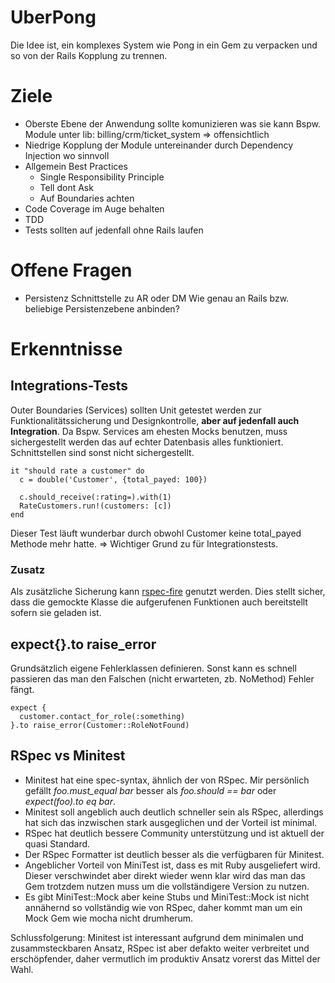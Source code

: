 # UberPong

Die Idee ist, ein komplexes System wie Pong in ein Gem zu verpacken und so von der Rails Kopplung zu trennen.


# Ziele

  - Oberste Ebene der Anwendung sollte komunizieren was sie kann
    Bspw. Module unter lib: billing/crm/ticket_system => offensichtlich
  - Niedrige Kopplung der Module untereinander durch Dependency Injection wo sinnvoll
  - Allgemein Best Practices
    - Single Responsibility Principle
    - Tell dont Ask
    - Auf Boundaries achten
  - Code Coverage im Auge behalten
  - TDD
  - Tests sollten auf jedenfall ohne Rails laufen


# Offene Fragen

  - Persistenz Schnittstelle zu AR oder DM
    Wie genau an Rails bzw. beliebige Persistenzebene anbinden?



# Erkenntnisse

## Integrations-Tests

Outer Boundaries (Services) sollten Unit getestet werden zur Funktionalitätssicherung und Designkontrolle, __aber auf jedenfall auch Integration__. Da Bspw. Services am ehesten Mocks benutzen, muss sichergestellt werden das auf echter Datenbasis alles funktioniert. Schnittstellen sind sonst nicht sichergestellt.

    it "should rate a customer" do
      c = double('Customer', {total_payed: 100})

      c.should_receive(:rating=).with(1)
      RateCustomers.run!(customers: [c])
    end

Dieser Test läuft wunderbar durch obwohl Customer keine total_payed Methode mehr hatte. => Wichtiger Grund zu für Integrationstests.

### Zusatz

Als zusätzliche Sicherung kann [rspec-fire](https://github.com/xaviershay/rspec-fire) genutzt werden. Dies stellt sicher, dass die gemockte Klasse die aufgerufenen Funktionen auch bereitstellt sofern sie geladen ist.

## expect{}.to raise_error

Grundsätzlich eigene Fehlerklassen definieren. Sonst kann es schnell passieren das man den Falschen (nicht erwarteten, zb. NoMethod) Fehler fängt.

    expect {
      customer.contact_for_role(:something)
    }.to raise_error(Customer::RoleNotFound)

## RSpec vs Minitest

- Minitest hat eine spec-syntax, ähnlich der von RSpec. Mir persönlich gefällt _foo.must_equal bar_ besser als _foo.should == bar_ oder _expect(foo).to eq bar_. 
- Minitest soll angeblich auch deutlich schneller sein als RSpec, allerdings hat sich das inzwischen stark ausgeglichen und der Vorteil ist minimal. 
- RSpec hat deutlich bessere Community unterstützung und ist aktuell der quasi Standard.
- Der RSpec Formatter ist deutlich besser als die verfügbaren für Minitest.
- Angeblicher Vorteil von MiniTest ist, dass es mit Ruby ausgeliefert wird. Dieser verschwindet aber direkt wieder wenn klar wird das man das Gem trotzdem nutzen muss um die vollständigere Version zu nutzen.
- Es gibt MiniTest::Mock aber keine Stubs und MiniTest::Mock ist nicht annähernd so vollständig wie von RSpec, daher kommt man um ein Mock Gem wie mocha nicht drumherum.

Schlussfolgerung: Minitest ist interessant aufgrund dem minimalen und zusammsteckbaren Ansatz, RSpec ist aber defakto weiter verbreitet und erschöpfender, daher vermutlich im produktiv Ansatz vorerst das Mittel der Wahl.